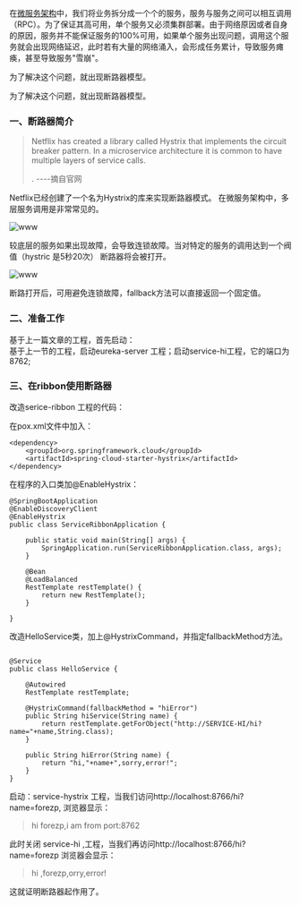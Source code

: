 在[微服务](http://lib.csdn.net/base/microservice "微服务知识库")[架构](http://lib.csdn.net/base/architecture "大型网站架构知识库")中，我们将业务拆分成一个个的服务，服务与服务之间可以相互调用（RPC）。为了保证其高可用，单个服务又必须集群部署。由于网络原因或者自身的原因，服务并不能保证服务的100%可用，如果单个服务出现问题，调用这个服务就会出现网络延迟，此时若有大量的网络涌入，会形成任务累计，导致服务瘫痪，甚至导致服务"雪崩"。

为了解决这个问题，就出现断路器模型。

为了解决这个问题，就出现断路器模型。
### 一、断路器简介
>
> Netflix has created a library called Hystrix that implements the circuit breaker pattern. In a microservice architecture it is common to have multiple layers of service calls.
>
> . ----摘自官网

Netflix已经创建了一个名为Hystrix的库来实现断路器模式。 在微服务架构中，多层服务调用是非常常见的。

![www](file:///F:\spring-cloud-7simple\简单的spring-cloud\spring-cloud-hystrix\src\main\resources\static\2279594-08d8d524c312c27d.png)

较底层的服务如果出现故障，会导致连锁故障。当对特定的服务的调用达到一个阀值（hystric 是5秒20次） 断路器将会被打开。

![www](file:///F:\spring-cloud-7simple\简单的spring-cloud\spring-cloud-hystrix\src\main\resources\static\2279594-8dcb1f208d62046f.png)

断路打开后，可用避免连锁故障，fallback方法可以直接返回一个固定值。

### 二、准备工作

基于上一篇文章的工程，首先启动：  
基于上一节的工程，启动eureka-server 工程；启动service-hi工程，它的端口为8762;

### 三、在ribbon使用断路器

改造serice-ribbon 工程的代码：

在pox.xml文件中加入：

```hljs xml has-numbering
<dependency>
    <groupId>org.springframework.cloud</groupId>
    <artifactId>spring-cloud-starter-hystrix</artifactId>
</dependency>
```
在程序的入口类加@EnableHystrix：

```hljs java has-numbering
@SpringBootApplication
@EnableDiscoveryClient
@EnableHystrix
public class ServiceRibbonApplication {

    public static void main(String[] args) {
        SpringApplication.run(ServiceRibbonApplication.class, args);
    }

    @Bean
    @LoadBalanced
    RestTemplate restTemplate() {
        return new RestTemplate();
    }

}
```
改造HelloService类，加上@HystrixCommand，并指定fallbackMethod方法。

```hljs java has-numbering

@Service
public class HelloService {

    @Autowired
    RestTemplate restTemplate;

    @HystrixCommand(fallbackMethod = "hiError")
    public String hiService(String name) {
        return restTemplate.getForObject("http://SERVICE-HI/hi?name="+name,String.class);
    }

    public String hiError(String name) {
        return "hi,"+name+",sorry,error!";
    }
}
```
启动：service-hystrix 工程，当我们访问http://localhost:8766/hi?name=forezp,
浏览器显示：
>
> hi forezp,i am from port:8762

此时关闭 service-hi
,工程，当我们再访问http://localhost:8766/hi?name=forezp 浏览器会显示：
>
> hi ,forezp,orry,error!

这就证明断路器起作用了。
